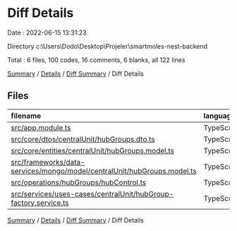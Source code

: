 # Diff Details

Date : 2022-06-15 13:31:23

Directory c:\\Users\\Dodo\\Desktop\\Projeler\\smartmoles-nest-backend

Total : 6 files,  100 codes, 16 comments, 6 blanks, all 122 lines

[Summary](results.md) / [Details](details.md) / [Diff Summary](diff.md) / Diff Details

## Files
| filename | language | code | comment | blank | total |
| :--- | :--- | ---: | ---: | ---: | ---: |
| [src/app.module.ts](/src/app.module.ts) | TypeScript | 0 | 10 | 0 | 10 |
| [src/core/dtos/centralUnit/hubGroups.dto.ts](/src/core/dtos/centralUnit/hubGroups.dto.ts) | TypeScript | 3 | 0 | 1 | 4 |
| [src/core/entities/centralUnit/hubGroups.model.ts](/src/core/entities/centralUnit/hubGroups.model.ts) | TypeScript | 1 | 0 | 1 | 2 |
| [src/frameworks/data-services/mongo/model/centralUnit/hubGroups.model.ts](/src/frameworks/data-services/mongo/model/centralUnit/hubGroups.model.ts) | TypeScript | 2 | 0 | 0 | 2 |
| [src/operations/hubGroups/hubControl.ts](/src/operations/hubGroups/hubControl.ts) | TypeScript | 92 | 6 | 4 | 102 |
| [src/services/uses-cases/centralUnit/hubGroup-factory.service.ts](/src/services/uses-cases/centralUnit/hubGroup-factory.service.ts) | TypeScript | 2 | 0 | 0 | 2 |

[Summary](results.md) / [Details](details.md) / [Diff Summary](diff.md) / Diff Details